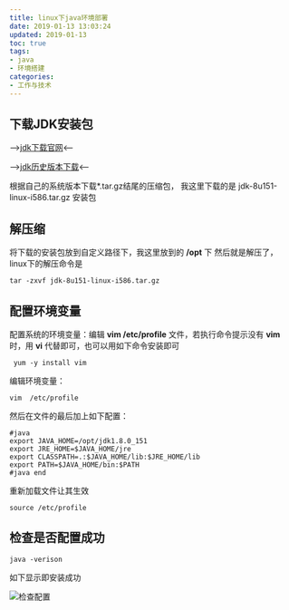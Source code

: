 ```yaml
---
title: linux下java环境部署
date: 2019-01-13 13:03:24
updated: 2019-01-13
toc: true
tags:
- java
- 环境搭建
categories: 
- 工作与技术
---
```


## 下载JDK安装包

-->[jdk下载官网](https://www.oracle.com/technetwork/java/javase/downloads/jdk8-downloads-2133151.html)<--

-->[jdk历史版本下载](https://www.oracle.com/technetwork/java/javase/downloads/java-archive-javase8-2177648.html)<--

根据自己的系统版本下载*.tar.gz结尾的压缩包， 我这里下载的是 jdk-8u151-linux-i586.tar.gz 安装包

## 解压缩

将下载的安装包放到自定义路径下，我这里放到的 **/opt** 下
然后就是解压了，linux下的解压命令是

```shell
tar -zxvf jdk-8u151-linux-i586.tar.gz
```

## 配置环境变量

配置系统的环境变量：编辑 **vim /etc/profile** 文件，若执行命令提示没有 **vim** 时，用 **vi** 代替即可，也可以用如下命令安装即可

```shell
 yum -y install vim
```

编辑环境变量：

```shell
vim  /etc/profile
```

然后在文件的最后加上如下配置：

```shell
#java
export JAVA_HOME=/opt/jdk1.8.0_151
export JRE_HOME=$JAVA_HOME/jre
export CLASSPATH=.:$JAVA_HOME/lib:$JRE_HOME/lib
export PATH=$JAVA_HOME/bin:$PATH
#java end
```

重新加载文件让其生效

```shell
source /etc/profile
```

## 检查是否配置成功

```shell
java -verison
```

如下显示即安装成功

![检查配置](检查配置.png)
